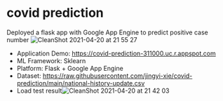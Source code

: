 # covid prediction

Deployed a flask app with Google App Engine to predict positive case number
![CleanShot 2021-04-20 at 21 55 27](https://user-images.githubusercontent.com/49466651/115485661-25671600-a223-11eb-954d-6006fae0fcb4.png)
* Application Demo: https://covid-prediction-311000.uc.r.appspot.com
* ML Framework: Sklearn
* Platform: Flask + Google App Engine
* Dataset: https://raw.githubusercontent.com/jingyi-xie/covid-prediction/main/national-history-update.csv
* Load test result![CleanShot 2021-04-20 at 21 42 03](https://user-images.githubusercontent.com/49466651/115485025-e84e5400-a221-11eb-8285-4a62499597d4.png)
